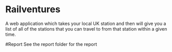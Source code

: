 # Railventures
A web application which takes your local UK station and then will give you a list of all of the stations that you can travel to from that station within a given time.

#Report
See the report folder for the report
